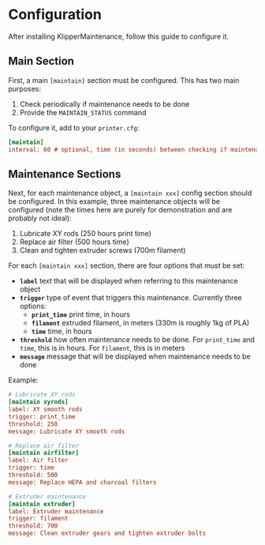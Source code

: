 # Configuration

After installing KlipperMaintenance, follow this guide to configure it.

## Main Section

First, a main `[maintain]` section must be configured. This has two main purposes:

1. Check periodically if maintenance needs to be done
2. Provide the `MAINTAIN_STATUS` command

To configure it, add to your `printer.cfg`:

```cfg title="printer.cfg"
[maintain]
interval: 60 # optional, time (in seconds) between checking if maintenance needs to be done (default is 60)
```

## Maintenance Sections

Next, for each maintenance object, a `[maintain xxx]` config section should be configured. In this example, three maintenance objects will be configured (note the times here are purely for demonstration and are probably not ideal):

1. Lubricate XY rods (250 hours print time)
2. Replace air filter (500 hours time)
3. Clean and tighten extruder screws (700m filament)

For each `[maintain xxx]` section, there are four options that must be set:

- **`label`** text that will be displayed when referring to this maintenance object
- **`trigger`** type of event that triggers this maintenance. Currently three options:
    - **`print_time`** print time, in hours
    - **`filament`** extruded filament, in meters (330m is roughly 1kg of PLA)
    - **`time`** time, in hours
- **`threshold`** how often maintenance needs to be done. For `print_time` and `time`, this is in hours. For `filament`, this is in meters
- **`message`** message that will be displayed when maintenance needs to be done

Example:

```cfg title="printer.cfg"
# Lubricate XY rods
[maintain xyrods]
label: XY smooth rods
trigger: print_time
threshold: 250
message: Lubricate XY smooth rods

# Replace air filter
[maintain airfilter]
label: Air filter
trigger: time
threshold: 500
message: Replace HEPA and charcoal filters

# Extruder maintenance
[maintain extruder]
label: Extruder maintenance
trigger: filament
threshold: 700
message: Clean extruder gears and tighten extruder bolts
```